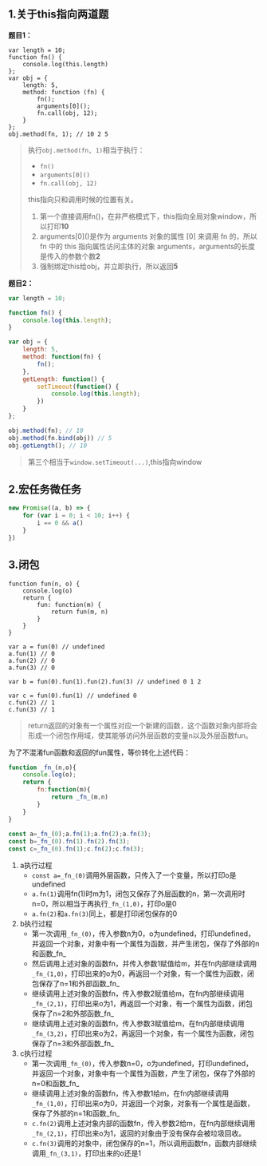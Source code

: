 ## 1.关于this指向两道题

**题目1：**

~~~Js
var length = 10;
function fn() {
    console.log(this.length)
};
var obj = {
    length: 5, 
    method: function (fn) {
        fn();
        arguments[0]();
        fn.call(obj, 12);
    }
};
obj.method(fn, 1); // 10 2 5
~~~

> 执行`obj.method(fn, 1)`相当于执行：
>
> + `fn()`
> + `arguments[0]()`
> + `fn.call(obj, 12)`
>
> this指向只和调用时候的位置有关。
>
> 1. 第一个直接调用fn()，在非严格模式下，this指向全局对象window，所以打印**10**
> 2. arguments\[0]()是作为 arguments 对象的属性 [0] 来调用 fn 的，所以 fn 中的 this 指向属性访问主体的对象 arguments，arguments的长度是传入的参数个数**2**
> 3. 强制绑定this给obj，并立即执行，所以返回**5**



**题目2：**

~~~~js
var length = 10;

function fn() {
    console.log(this.length);
}

var obj = {
    length: 5,
    method: function(fn) {
        fn();
    },
    getLength: function() {
        setTimeout(function() {
            console.log(this.length);
        })
    }
};

obj.method(fn); // 10
obj.method(fn.bind(obj)) // 5
obj.getLength(); // 10
~~~~

> 第三个相当于`window.setTimeout(...)`,this指向window



## 2.宏任务微任务

~~~js
new Promise((a, b) => {
    for (var i = 0; i < 10; i++) {
        i == 0 && a()
    }
})
~~~



## 3.闭包

~~~Js
function fun(n, o) {
    console.log(o)
    return {
        fun: function(m) {
            return fun(m, n)
        }
    }
}

var a = fun(0) // undefined
a.fun(1) // 0
a.fun(2) // 0
a.fun(3) // 0

var b = fun(0).fun(1).fun(2).fun(3) // undefined 0 1 2

var c = fun(0).fun(1) // undefined 0
c.fun(2) // 1
c.fun(3) // 1
~~~

> return返回的对象有一个属性对应一个新建的函数，这个函数对象内部将会形成一个闭包作用域，使其能够访问外层函数的变量n以及外层函数fun。

为了不混淆fun函数和返回的fun属性，等价转化上述代码：

~~~js
function _fn_(n,o){
    console.log(o);
    return {
        fn:function(m){
            return _fn_(m,n)
        }
    }
}
 
const a=_fn_(0);a.fn(1);a.fn(2);a.fn(3);
const b=_fn_(0).fn(1).fn(2).fn(3);
const c=_fn_(0).fn(1);c.fn(2);c.fn(3);
~~~

1. a执行过程
   + `const a=_fn_(0)`调用外层函数，只传入了一个变量，所以打印o是undefined
   + `a.fn(1)`调用fn(1)时m为1，闭包又保存了外层函数的n，第一次调用时n=0，所以相当于再执行`_fn_(1,0)`，打印o是0
   + `a.fn(2)`和`a.fn(3)`同上，都是打印闭包保存的0
2. b执行过程
   + 第一次调用`_fn_(0)`，传入参数n为0，o为undefined，打印undefined，并返回一个对象，对象中有一个属性为函数，并产生闭包，保存了外部的n和函数\_fn_
   + 然后调用上述对象的函数fn，并传入参数1赋值给m，并在fn内部继续调用`_fn_(1,0)`，打印出来的o为0，再返回一个对象，有一个属性为函数，闭包保存了n=1和外部函数\_fn_
   + 继续调用上述对象的函数fn，传入参数2赋值给m，在fn内部继续调用`_fn_(2,1)`，打印出来o为1，再返回一个对象，有一个属性为函数，闭包保存了n=2和外部函数\_fn_
   + 继续调用上述对象的函数fn，传入参数3赋值给m，在fn内部继续调用`_fn_(3,2)`，打印出来o为2，再返回一个对象，有一个属性为函数，闭包保存了n=3和外部函数\_fn_
3. c执行过程
   + 第一次调用`_fn_(0)`，传入参数n=0，o为undefined，打印undefined，并返回一个对象，对象中有一个属性为函数，产生了闭包，保存了外部的n=0和函数\_fn_
   + 继续调用上述对象的函数fn，传入参数1给m，在fn内部继续调用`_fn_(1,0)`，打印出来o为0，并返回一个对象，对象有一个属性是函数，保存了外部的n=1和函数\_fn_
   + `c.fn(2)`调用上述对象内部的函数fn，传入参数2给m，在fn内部继续调用`_fn_(2,1)`，打印出来o为1，返回的对象由于没有保存会被垃圾回收。
   + `c.fn(3)`调用的对象中，闭包保存的n=1，所以调用函数fn，函数内部继续调用`_fn_(3,1)`，打印出来的o还是1

